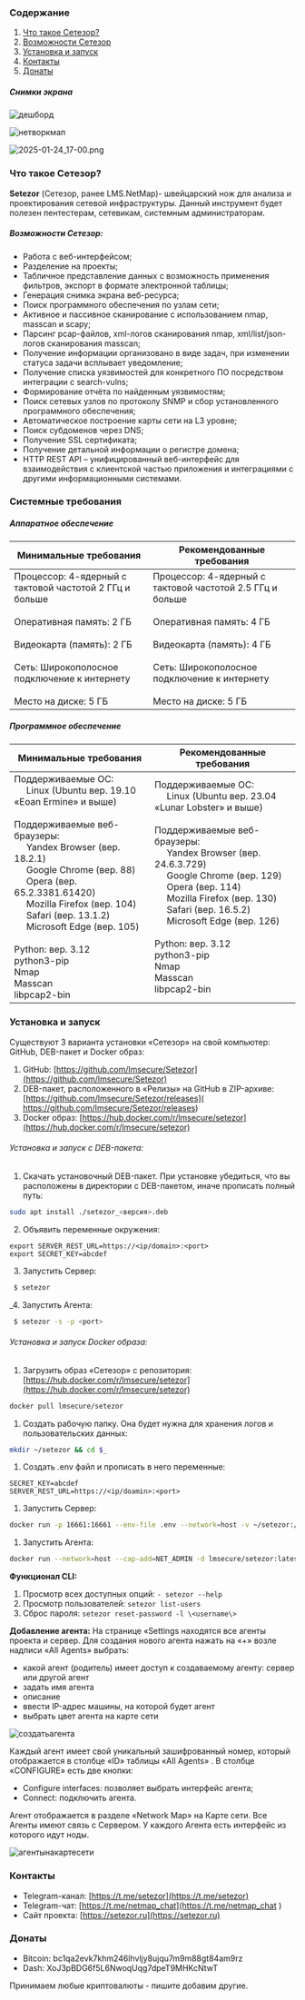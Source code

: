 ### Содержание
1. [Что такое Сетезор?](#Что_такое_Сетезор?)
2. [Возможности Сетезор](#Возможности_Сетезор)
3. [Установка и запуск](#Установка_и_запуск)
4. [Контакты](#Контакты)
5. [Донаты](#Донаты)

##### Снимки экрана

![дешборд](setezor/docs/dashboard.png)

![нетворкмап](setezor/docs/network_map.jpeg)

![2025-01-24_17-00.png](setezor/docs/info_tables.png)

### Что такое Сетезор?
 **Setezor** (Сетезор, ранее LMS.NetMap)- швейцарский нож для анализа и проектирования сетевой инфраструктуры. Данный инструмент будет полезен пентестерам, сетевикам, системным администраторам.
 
##### Возможности Сетезор:
- Работа с веб-интерфейсом;
- Разделение на проекты;
- Табличное представление данных с возможность применения фильтров, экспорт в формате электронной таблицы;
- Генерация снимка экрана веб-ресурса;
- Поиск программного обеспечения по узлам сети;
- Активное и пассивное сканирование с использованием nmap, masscan и scapy;
- Парсинг pcap-файлов, xml-логов сканирования nmap, xml/list/json-логов сканирования masscan;
- Получение информации организовано в виде задач, при изменении статуса задачи всплывает уведомление;
- Получение списка уязвимостей для конкретного ПО посредством интеграции с search-vulns;
- Формирование отчёта по найденным уязвимостям;
- Поиск сетевых узлов по протоколу SNMP и сбор установленного программного обеспечения;
- Автоматическое построение карты сети на L3 уровне;
- Поиск субдоменов через DNS;
- Получение SSL сертификата;
- Получение детальной информации о регистре домена;
- HTTP REST API – унифицированный веб-интерфейс для взаимодействия с клиентской частью приложения и интеграциями с другими информационными системами.

###  Системные требования
##### Аппаратное обеспечение

| **Минимальные требования**                                                                                                                                                                                               | **Рекомендованные требования**                                                                                                                                                                                             |
| ------------------------------------------------------------------------------------------------------------------------------------------------------------------------------------------------------------------------ | -------------------------------------------------------------------------------------------------------------------------------------------------------------------------------------------------------------------------- |
| Процессор: 4-ядерный с тактовой частотой 2 ГГц и больше<br>    <br>Оперативная память: 2 ГБ<br>    <br>Видеокарта (память): 2 ГБ<br>    <br>Сеть: Широкополосное подключение к интернету<br>    <br>Место на диске: 5 ГБ | Процессор: 4-ядерный с тактовой частотой 2.5 ГГц и больше<br>    <br>Оперативная память: 4 ГБ<br>    <br>Видеокарта (память): 4 ГБ<br>    <br>Сеть: Широкополосное подключение к интернету<br>    <br>Место на диске: 5 ГБ |

##### Программное обеспечение

| **Минимальные требования**                                                                                                                                                                                                                                                                                                                                                                                                                               | **Рекомендованные требования**                                                                                                                                                                                                                                                                                                                                                                                                                      |
| -------------------------------------------------------------------------------------------------------------------------------------------------------------------------------------------------------------------------------------------------------------------------------------------------------------------------------------------------------------------------------------------------------------------------------------------------------- | --------------------------------------------------------------------------------------------------------------------------------------------------------------------------------------------------------------------------------------------------------------------------------------------------------------------------------------------------------------------------------------------------------------------------------------------------- |
| Поддерживаемые ОС:  <br>         Linux (Ubuntu вер. 19.10 «Eoan Ermine» и выше)  <br>    <br>Поддерживаемые веб-браузеры:  <br>         Yandex Browser (вер. 18.2.1)  <br>         Google Chrome (вер. 88)  <br>         Opera (вер. 65.2.3381.61420)  <br>         Mozilla Firefox (вер. 104)  <br>         Safari (вер. 13.1.2)  <br>         Microsoft Edge (вер. 105)<br>    <br>Python: вер. 3.12<br>python3-pip<br>Nmap<br>Masscan<br>libpcap2-bin | Поддерживаемые ОС:  <br>         Linux (Ubuntu вер. 23.04 «Lunar Lobster» и выше)  <br>    <br>Поддерживаемые веб-браузеры:  <br>         Yandex Browser (вер. 24.6.3.729)  <br>         Google Chrome (вер. 129)  <br>         Opera (вер. 114)  <br>         Mozilla Firefox (вер. 130)  <br>         Safari (вер. 16.5.2)  <br>         Microsoft Edge (вер. 126)<br>    <br>Python: вер. 3.12<br>python3-pip<br>Nmap<br>Masscan<br>libpcap2-bin |

### Установка и запуск
Существуют 3 варианта установки «Сетезор» на свой компьютер: GitHub, DEB-пакет и Docker образ:
1. GitHub: [https://github.com/lmsecure/Setezor](https://github.com/lmsecure/Setezor)
2. DEB-пакет, расположенного в «Релизы» на GitHub в ZIP-архиве: [https://github.com/lmsecure/Setezor/releases]( https://github.com/lmsecure/Setezor/releases)
3. Docker образ: [https://hub.docker.com/r/lmsecure/setezor](https://hub.docker.com/r/lmsecure/setezor)

###### Установка и запуск с DEB-пакета:
1. Скачать установочный DEB-пакет. При установке убедиться, что вы расположены в директории с DEB-пакетом, иначе прописать полный путь:
```bash
sudo apt install ./setezor_<версия>.deb
```
2. Объявить переменные окружения:
```
export SERVER_REST_URL=https://<ip/domain>:<port>
export SECRET_KEY=abcdef
```
3. Запустить Сервер:
```bash
 $ setezor
```
_4. Запустить Агента:
```bash
 $ setezor -s -p <port>
```

###### Установка и запуск Docker образа:
1. Загрузить образ «Сетезор» с репозитория: [https://hub.docker.com/r/lmsecure/setezor](https://hub.docker.com/r/lmsecure/setezor)
```bash
docker pull lmsecure/setezor
```
1. Создать рабочую папку. Она будет нужна для хранения логов и пользовательских данных:
```bash
mkdir ~/setezor && cd $_
```
1. Создать .env файл и прописать в него переменные:
```
SECRET_KEY=abcdef
SERVER_REST_URL=https://<ip/doamin>:<port>
```
1. Запустить Сервер:
```bash
docker run -p 16661:16661 --env-file .env --network=host -v ~/setezor:/root/.local/share/setezor -d lmsecure/setezor:latest
```
1. Запустить Агента:
```bash
docker run --network=host --cap-add=NET_ADMIN -d lmsecure/setezor:latest -s -p 16662
```

**Функционал CLI:**
1. Просмотр всех доступных опций: `- setezor --help`
2. Просмотр пользователей:  `setezor list-users`
3. Сброс пароля: `setezor reset-password -l \<username\>`

**Добавление агента:**
На странице «Settings находятся все агенты проекта и сервер. Для создания нового агента нажать на «+» возле надписи «All Agents» выбрать: 
- какой агент (родитель) имеет доступ к создаваемому агенту: сервер или другой агент
- задать имя агента
- описание
- ввести IP-адрес машины, на которой будет агент
- выбрать цвет агента на карте сети

![создатьагента](setezor/docs/create_agent.png)

Каждый агент имеет свой уникальный зашифрованный номер, который отображается в столбце «ID» таблицы «All Agents» . В столбце «CONFIGURE» есть две кнопки: 
- Configure interfaces: позволяет выбрать интерфейс агента;
- Connect: подключить агента.

Агент отображается в разделе «Network Map» на Карте сети. Все Агенты имеют связь с Сервером. У каждого Агента есть интерфейс из которого идут ноды.

![агентынакартесети](setezor/docs/agent_on_net_map.png)

### Контакты
- Telegram-канал: [https://t.me/setezor](https://t.me/setezor)  
- Telegram-чат: [https://t.me/netmap_chat](https://t.me/netmap_chat  )
- Сайт проекта: [https://setezor.ru](https://setezor.ru)

### Донаты
- Bitcoin: bc1qa2evk7khm246lhvljy8ujqu7m9m88gt84am9rz
- Dash: XoJ3pBDG6f5L6NwoqUqg7dpeT9MHKcNtwT

Принимаем любые криптовалюты - пишите добавим другие.
